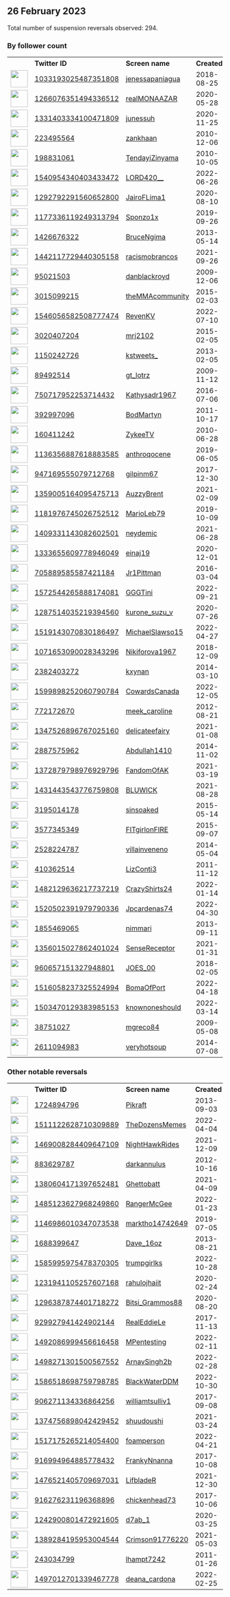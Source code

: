 
## 26 February 2023
Total number of suspension reversals observed: 294.

### By follower count
<table><tr><th></th><th align="left">Twitter ID</th><th align="left">Screen name</th>
<th align="left">Created</th><th align="left">Status</th><th align="left">Suspended</th><th align="left">Followers</th>
<tr><td><a href="https://pbs.twimg.com/profile_images/1628502347797397504/AeXh_JDf_normal.jpg"><img src="https://pbs.twimg.com/profile_images/1628502347797397504/AeXh_JDf_normal.jpg" width="40px" height="40px" align="center"/></a></td><td><a href="https://twitter.com/intent/user?user_id=1033193025487351808">1033193025487351808</a></td><td><a href="https://twitter.com/jenessapaniagua">jenessapaniagua</a></td><td>2018-08-25</td><td align="center"></td><td>2022-04-06</td><td>484316</td></tr>
<tr><td><a href="https://pbs.twimg.com/profile_images/1623763612107182080/V0s-QnNe_normal.jpg"><img src="https://pbs.twimg.com/profile_images/1623763612107182080/V0s-QnNe_normal.jpg" width="40px" height="40px" align="center"/></a></td><td><a href="https://twitter.com/intent/user?user_id=1266076351494336512">1266076351494336512</a></td><td><a href="https://twitter.com/realMONAAZAR">realMONAAZAR</a></td><td>2020-05-28</td><td align="center"></td><td>2022-12-13</td><td>265013</td></tr>
<tr><td><a href="https://pbs.twimg.com/profile_images/1629608970993414144/x78y_rKb_normal.jpg"><img src="https://pbs.twimg.com/profile_images/1629608970993414144/x78y_rKb_normal.jpg" width="40px" height="40px" align="center"/></a></td><td><a href="https://twitter.com/intent/user?user_id=1331403334100471809">1331403334100471809</a></td><td><a href="https://twitter.com/junessuh">junessuh</a></td><td>2020-11-25</td><td align="center"></td><td>2023-02-16</td><td>45697</td></tr>
<tr><td><a href="https://pbs.twimg.com/profile_images/1629422596239548416/IMnltPhl_normal.jpg"><img src="https://pbs.twimg.com/profile_images/1629422596239548416/IMnltPhl_normal.jpg" width="40px" height="40px" align="center"/></a></td><td><a href="https://twitter.com/intent/user?user_id=223495564">223495564</a></td><td><a href="https://twitter.com/zankhaan">zankhaan</a></td><td>2010-12-06</td><td align="center"></td><td>2023-02-20</td><td>34775</td></tr>
<tr><td><a href="https://pbs.twimg.com/profile_images/1636350703240204289/c99RtueV_normal.jpg"><img src="https://pbs.twimg.com/profile_images/1636350703240204289/c99RtueV_normal.jpg" width="40px" height="40px" align="center"/></a></td><td><a href="https://twitter.com/intent/user?user_id=198831061">198831061</a></td><td><a href="https://twitter.com/TendayiZinyama">TendayiZinyama</a></td><td>2010-10-05</td><td align="center"></td><td>2023-01-09</td><td>15629</td></tr>
<tr><td><a href="https://pbs.twimg.com/profile_images/1541557563048738816/JiW7iq5j_normal.jpg"><img src="https://pbs.twimg.com/profile_images/1541557563048738816/JiW7iq5j_normal.jpg" width="40px" height="40px" align="center"/></a></td><td><a href="https://twitter.com/intent/user?user_id=1540954340403433472">1540954340403433472</a></td><td><a href="https://twitter.com/LORD420__">LORD420__</a></td><td>2022-06-26</td><td align="center"></td><td>2023-02-21</td><td>13290</td></tr>
<tr><td><a href="https://pbs.twimg.com/profile_images/1592112168383676418/ltbYe8eh_normal.jpg"><img src="https://pbs.twimg.com/profile_images/1592112168383676418/ltbYe8eh_normal.jpg" width="40px" height="40px" align="center"/></a></td><td><a href="https://twitter.com/intent/user?user_id=1292792291560652800">1292792291560652800</a></td><td><a href="https://twitter.com/JairoFLima1">JairoFLima1</a></td><td>2020-08-10</td><td align="center"></td><td>2022-11-22</td><td>10515</td></tr>
<tr><td><a href="https://pbs.twimg.com/profile_images/1632476762298003456/M5oZzbU4_normal.jpg"><img src="https://pbs.twimg.com/profile_images/1632476762298003456/M5oZzbU4_normal.jpg" width="40px" height="40px" align="center"/></a></td><td><a href="https://twitter.com/intent/user?user_id=1177336119249313794">1177336119249313794</a></td><td><a href="https://twitter.com/Sponzo1x">Sponzo1x</a></td><td>2019-09-26</td><td align="center"></td><td>2022-12-25</td><td>9672</td></tr>
<tr><td><a href="https://pbs.twimg.com/profile_images/1476172875166007297/HVvGCpQL_normal.jpg"><img src="https://pbs.twimg.com/profile_images/1476172875166007297/HVvGCpQL_normal.jpg" width="40px" height="40px" align="center"/></a></td><td><a href="https://twitter.com/intent/user?user_id=1426676322">1426676322</a></td><td><a href="https://twitter.com/BruceNgima">BruceNgima</a></td><td>2013-05-14</td><td align="center"></td><td>2023-02-19</td><td>8851</td></tr>
<tr><td><a href="https://pbs.twimg.com/profile_images/1630193895001735168/OZyhlwIg_normal.jpg"><img src="https://pbs.twimg.com/profile_images/1630193895001735168/OZyhlwIg_normal.jpg" width="40px" height="40px" align="center"/></a></td><td><a href="https://twitter.com/intent/user?user_id=1442117729440305158">1442117729440305158</a></td><td><a href="https://twitter.com/racismobrancos">racismobrancos</a></td><td>2021-09-26</td><td align="center"></td><td>2022-09-22</td><td>8752</td></tr>
<tr><td><a href="https://pbs.twimg.com/profile_images/1275994852958724097/lgDZ9tMO_normal.jpg"><img src="https://pbs.twimg.com/profile_images/1275994852958724097/lgDZ9tMO_normal.jpg" width="40px" height="40px" align="center"/></a></td><td><a href="https://twitter.com/intent/user?user_id=95021503">95021503</a></td><td><a href="https://twitter.com/danblackroyd">danblackroyd</a></td><td>2009-12-06</td><td align="center"></td><td>2022-09-13</td><td>8631</td></tr>
<tr><td><a href="https://pbs.twimg.com/profile_images/619316171846778880/rPAAowzX_normal.png"><img src="https://pbs.twimg.com/profile_images/619316171846778880/rPAAowzX_normal.png" width="40px" height="40px" align="center"/></a></td><td><a href="https://twitter.com/intent/user?user_id=3015099215">3015099215</a></td><td><a href="https://twitter.com/theMMAcommunity">theMMAcommunity</a></td><td>2015-02-03</td><td align="center"></td><td></td><td>7626</td></tr>
<tr><td><a href="https://pbs.twimg.com/profile_images/1591269129708781568/6yYnZtA9_normal.jpg"><img src="https://pbs.twimg.com/profile_images/1591269129708781568/6yYnZtA9_normal.jpg" width="40px" height="40px" align="center"/></a></td><td><a href="https://twitter.com/intent/user?user_id=1546056582508777474">1546056582508777474</a></td><td><a href="https://twitter.com/RevenKV">RevenKV</a></td><td>2022-07-10</td><td align="center"></td><td>2022-11-30</td><td>7294</td></tr>
<tr><td><a href="https://pbs.twimg.com/profile_images/1638961063679995905/5M5JbsG2_normal.jpg"><img src="https://pbs.twimg.com/profile_images/1638961063679995905/5M5JbsG2_normal.jpg" width="40px" height="40px" align="center"/></a></td><td><a href="https://twitter.com/intent/user?user_id=3020407204">3020407204</a></td><td><a href="https://twitter.com/mrj2102">mrj2102</a></td><td>2015-02-05</td><td align="center"></td><td>2022-08-10</td><td>7144</td></tr>
<tr><td><a href="https://pbs.twimg.com/profile_images/1349952891771994112/zexvfizc_normal.jpg"><img src="https://pbs.twimg.com/profile_images/1349952891771994112/zexvfizc_normal.jpg" width="40px" height="40px" align="center"/></a></td><td><a href="https://twitter.com/intent/user?user_id=1150242726">1150242726</a></td><td><a href="https://twitter.com/kstweets_">kstweets_</a></td><td>2013-02-05</td><td align="center"></td><td></td><td>6158</td></tr>
<tr><td><a href="https://pbs.twimg.com/profile_images/1492495042220597263/-EQEM2Z7_normal.jpg"><img src="https://pbs.twimg.com/profile_images/1492495042220597263/-EQEM2Z7_normal.jpg" width="40px" height="40px" align="center"/></a></td><td><a href="https://twitter.com/intent/user?user_id=89492514">89492514</a></td><td><a href="https://twitter.com/gt_lotrz">gt_lotrz</a></td><td>2009-11-12</td><td align="center"></td><td>2022-03-15</td><td>6076</td></tr>
<tr><td><a href="https://pbs.twimg.com/profile_images/1324009609850355714/lP7ApBNM_normal.jpg"><img src="https://pbs.twimg.com/profile_images/1324009609850355714/lP7ApBNM_normal.jpg" width="40px" height="40px" align="center"/></a></td><td><a href="https://twitter.com/intent/user?user_id=750717952253714432">750717952253714432</a></td><td><a href="https://twitter.com/Kathysadr1967">Kathysadr1967</a></td><td>2016-07-06</td><td align="center"></td><td>2022-07-20</td><td>5240</td></tr>
<tr><td><a href="https://pbs.twimg.com/profile_images/1229817051021283328/8Mz3Ckd1_normal.jpg"><img src="https://pbs.twimg.com/profile_images/1229817051021283328/8Mz3Ckd1_normal.jpg" width="40px" height="40px" align="center"/></a></td><td><a href="https://twitter.com/intent/user?user_id=392997096">392997096</a></td><td><a href="https://twitter.com/BodMartyn">BodMartyn</a></td><td>2011-10-17</td><td align="center"></td><td>2022-03-13</td><td>5169</td></tr>
<tr><td><a href="https://pbs.twimg.com/profile_images/1631137674940620802/vbFN0QXa_normal.jpg"><img src="https://pbs.twimg.com/profile_images/1631137674940620802/vbFN0QXa_normal.jpg" width="40px" height="40px" align="center"/></a></td><td><a href="https://twitter.com/intent/user?user_id=160411242">160411242</a></td><td><a href="https://twitter.com/ZykeeTV">ZykeeTV</a></td><td>2010-06-28</td><td align="center"></td><td></td><td>4101</td></tr>
<tr><td><a href="https://pbs.twimg.com/profile_images/1640179545390170112/rrCrEHCx_normal.jpg"><img src="https://pbs.twimg.com/profile_images/1640179545390170112/rrCrEHCx_normal.jpg" width="40px" height="40px" align="center"/></a></td><td><a href="https://twitter.com/intent/user?user_id=1136356887618883585">1136356887618883585</a></td><td><a href="https://twitter.com/anthroqocene">anthroqocene</a></td><td>2019-06-05</td><td align="center"></td><td>2022-11-12</td><td>3094</td></tr>
<tr><td><a href="https://pbs.twimg.com/profile_images/1306025298790670336/mVz8_b8W_normal.jpg"><img src="https://pbs.twimg.com/profile_images/1306025298790670336/mVz8_b8W_normal.jpg" width="40px" height="40px" align="center"/></a></td><td><a href="https://twitter.com/intent/user?user_id=947169555079712768">947169555079712768</a></td><td><a href="https://twitter.com/gilpinm67">gilpinm67</a></td><td>2017-12-30</td><td align="center"></td><td></td><td>3079</td></tr>
<tr><td><a href="https://pbs.twimg.com/profile_images/1598525748834205697/fNg36WUy_normal.jpg"><img src="https://pbs.twimg.com/profile_images/1598525748834205697/fNg36WUy_normal.jpg" width="40px" height="40px" align="center"/></a></td><td><a href="https://twitter.com/intent/user?user_id=1359005164095475713">1359005164095475713</a></td><td><a href="https://twitter.com/AuzzyBrent">AuzzyBrent</a></td><td>2021-02-09</td><td align="center"></td><td>2023-01-14</td><td>2865</td></tr>
<tr><td><a href="https://pbs.twimg.com/profile_images/1547168481598136322/_BHBC3W8_normal.jpg"><img src="https://pbs.twimg.com/profile_images/1547168481598136322/_BHBC3W8_normal.jpg" width="40px" height="40px" align="center"/></a></td><td><a href="https://twitter.com/intent/user?user_id=1181976745026752512">1181976745026752512</a></td><td><a href="https://twitter.com/MarioLeb79">MarioLeb79</a></td><td>2019-10-09</td><td align="center"></td><td>2022-10-30</td><td>2763</td></tr>
<tr><td><a href="https://pbs.twimg.com/profile_images/1639741125622906881/AVUNYz0p_normal.jpg"><img src="https://pbs.twimg.com/profile_images/1639741125622906881/AVUNYz0p_normal.jpg" width="40px" height="40px" align="center"/></a></td><td><a href="https://twitter.com/intent/user?user_id=1409331143082602501">1409331143082602501</a></td><td><a href="https://twitter.com/neydemic">neydemic</a></td><td>2021-06-28</td><td align="center"></td><td></td><td>2709</td></tr>
<tr><td><a href="https://pbs.twimg.com/profile_images/1635042980649390082/GMQi7q_8_normal.jpg"><img src="https://pbs.twimg.com/profile_images/1635042980649390082/GMQi7q_8_normal.jpg" width="40px" height="40px" align="center"/></a></td><td><a href="https://twitter.com/intent/user?user_id=1333655609778946049">1333655609778946049</a></td><td><a href="https://twitter.com/einaj19">einaj19</a></td><td>2020-12-01</td><td align="center"></td><td>2023-01-09</td><td>2452</td></tr>
<tr><td><a href="https://pbs.twimg.com/profile_images/705905136690929665/dDKqlawY_normal.jpg"><img src="https://pbs.twimg.com/profile_images/705905136690929665/dDKqlawY_normal.jpg" width="40px" height="40px" align="center"/></a></td><td><a href="https://twitter.com/intent/user?user_id=705889585587421184">705889585587421184</a></td><td><a href="https://twitter.com/Jr1Pittman">Jr1Pittman</a></td><td>2016-03-04</td><td align="center"></td><td></td><td>2362</td></tr>
<tr><td><a href="https://pbs.twimg.com/profile_images/1626355305176043521/kQpGbAUx_normal.jpg"><img src="https://pbs.twimg.com/profile_images/1626355305176043521/kQpGbAUx_normal.jpg" width="40px" height="40px" align="center"/></a></td><td><a href="https://twitter.com/intent/user?user_id=1572544265888174081">1572544265888174081</a></td><td><a href="https://twitter.com/GGGTini">GGGTini</a></td><td>2022-09-21</td><td align="center"></td><td>2023-02-10</td><td>2345</td></tr>
<tr><td><a href="https://pbs.twimg.com/profile_images/1633231351779586049/rNXm793F_normal.jpg"><img src="https://pbs.twimg.com/profile_images/1633231351779586049/rNXm793F_normal.jpg" width="40px" height="40px" align="center"/></a></td><td><a href="https://twitter.com/intent/user?user_id=1287514035219394560">1287514035219394560</a></td><td><a href="https://twitter.com/kurone_suzu_v">kurone_suzu_v</a></td><td>2020-07-26</td><td align="center"></td><td>2023-02-02</td><td>2334</td></tr>
<tr><td><a href="https://pbs.twimg.com/profile_images/1519143371788283904/Y_WuudSK_normal.jpg"><img src="https://pbs.twimg.com/profile_images/1519143371788283904/Y_WuudSK_normal.jpg" width="40px" height="40px" align="center"/></a></td><td><a href="https://twitter.com/intent/user?user_id=1519143070830186497">1519143070830186497</a></td><td><a href="https://twitter.com/MichaelSlawso15">MichaelSlawso15</a></td><td>2022-04-27</td><td align="center"></td><td>2022-07-28</td><td>2244</td></tr>
<tr><td><a href="https://pbs.twimg.com/profile_images/1631906127397920770/iZUXNT4r_normal.jpg"><img src="https://pbs.twimg.com/profile_images/1631906127397920770/iZUXNT4r_normal.jpg" width="40px" height="40px" align="center"/></a></td><td><a href="https://twitter.com/intent/user?user_id=1071653090028343296">1071653090028343296</a></td><td><a href="https://twitter.com/Nikiforova1967">Nikiforova1967</a></td><td>2018-12-09</td><td align="center">🔒</td><td>2022-04-03</td><td>2209</td></tr>
<tr><td><a href="https://pbs.twimg.com/profile_images/1537779960777216001/a0DmE1cq_normal.jpg"><img src="https://pbs.twimg.com/profile_images/1537779960777216001/a0DmE1cq_normal.jpg" width="40px" height="40px" align="center"/></a></td><td><a href="https://twitter.com/intent/user?user_id=2382403272">2382403272</a></td><td><a href="https://twitter.com/kxynan">kxynan</a></td><td>2014-03-10</td><td align="center">🔒</td><td>2022-12-15</td><td>2111</td></tr>
<tr><td><a href="https://pbs.twimg.com/profile_images/1625526798099578882/y9mb1akV_normal.jpg"><img src="https://pbs.twimg.com/profile_images/1625526798099578882/y9mb1akV_normal.jpg" width="40px" height="40px" align="center"/></a></td><td><a href="https://twitter.com/intent/user?user_id=1599898252060790784">1599898252060790784</a></td><td><a href="https://twitter.com/CowardsCanada">CowardsCanada</a></td><td>2022-12-05</td><td align="center"></td><td>2023-02-21</td><td>2013</td></tr>
<tr><td><a href="https://pbs.twimg.com/profile_images/1522932466184560642/Irdofr1H_normal.jpg"><img src="https://pbs.twimg.com/profile_images/1522932466184560642/Irdofr1H_normal.jpg" width="40px" height="40px" align="center"/></a></td><td><a href="https://twitter.com/intent/user?user_id=772172670">772172670</a></td><td><a href="https://twitter.com/meek_caroline">meek_caroline</a></td><td>2012-08-21</td><td align="center"></td><td>2022-08-02</td><td>1934</td></tr>
<tr><td><a href="https://pbs.twimg.com/profile_images/1584735616822312960/S6vgA15U_normal.jpg"><img src="https://pbs.twimg.com/profile_images/1584735616822312960/S6vgA15U_normal.jpg" width="40px" height="40px" align="center"/></a></td><td><a href="https://twitter.com/intent/user?user_id=1347526896767025160">1347526896767025160</a></td><td><a href="https://twitter.com/delicateefairy">delicateefairy</a></td><td>2021-01-08</td><td align="center"></td><td>2023-02-18</td><td>1934</td></tr>
<tr><td><a href="https://pbs.twimg.com/profile_images/647107262066987008/WVHbi_Ht_normal.png"><img src="https://pbs.twimg.com/profile_images/647107262066987008/WVHbi_Ht_normal.png" width="40px" height="40px" align="center"/></a></td><td><a href="https://twitter.com/intent/user?user_id=2887575962">2887575962</a></td><td><a href="https://twitter.com/Abdullah1410">Abdullah1410</a></td><td>2014-11-02</td><td align="center"></td><td>2022-02-22</td><td>1873</td></tr>
<tr><td><a href="https://pbs.twimg.com/profile_images/1639666244034129921/MITylqrd_normal.jpg"><img src="https://pbs.twimg.com/profile_images/1639666244034129921/MITylqrd_normal.jpg" width="40px" height="40px" align="center"/></a></td><td><a href="https://twitter.com/intent/user?user_id=1372879798976929796">1372879798976929796</a></td><td><a href="https://twitter.com/FandomOfAK">FandomOfAK</a></td><td>2021-03-19</td><td align="center"></td><td>2023-02-13</td><td>1651</td></tr>
<tr><td><a href="https://pbs.twimg.com/profile_images/1505404072043687938/RR9eeRMB_normal.jpg"><img src="https://pbs.twimg.com/profile_images/1505404072043687938/RR9eeRMB_normal.jpg" width="40px" height="40px" align="center"/></a></td><td><a href="https://twitter.com/intent/user?user_id=1431443543776759808">1431443543776759808</a></td><td><a href="https://twitter.com/BLUWICK">BLUWICK</a></td><td>2021-08-28</td><td align="center"></td><td>2022-03-24</td><td>1612</td></tr>
<tr><td><a href="https://pbs.twimg.com/profile_images/966478506434576384/aitLTaAQ_normal.jpg"><img src="https://pbs.twimg.com/profile_images/966478506434576384/aitLTaAQ_normal.jpg" width="40px" height="40px" align="center"/></a></td><td><a href="https://twitter.com/intent/user?user_id=3195014178">3195014178</a></td><td><a href="https://twitter.com/sinsoaked">sinsoaked</a></td><td>2015-05-14</td><td align="center"></td><td></td><td>1583</td></tr>
<tr><td><a href="https://pbs.twimg.com/profile_images/1438368472162086916/qokMvaLh_normal.jpg"><img src="https://pbs.twimg.com/profile_images/1438368472162086916/qokMvaLh_normal.jpg" width="40px" height="40px" align="center"/></a></td><td><a href="https://twitter.com/intent/user?user_id=3577345349">3577345349</a></td><td><a href="https://twitter.com/FITgirlonFIRE">FITgirlonFIRE</a></td><td>2015-09-07</td><td align="center"></td><td>2022-06-15</td><td>1470</td></tr>
<tr><td><a href="https://pbs.twimg.com/profile_images/1276508870333038593/oBiVbEVi_normal.jpg"><img src="https://pbs.twimg.com/profile_images/1276508870333038593/oBiVbEVi_normal.jpg" width="40px" height="40px" align="center"/></a></td><td><a href="https://twitter.com/intent/user?user_id=2528224787">2528224787</a></td><td><a href="https://twitter.com/villainveneno">villainveneno</a></td><td>2014-05-04</td><td align="center">👋</td><td></td><td>1468</td></tr>
<tr><td><a href="https://pbs.twimg.com/profile_images/629450911803408384/shXQjlj8_normal.jpg"><img src="https://pbs.twimg.com/profile_images/629450911803408384/shXQjlj8_normal.jpg" width="40px" height="40px" align="center"/></a></td><td><a href="https://twitter.com/intent/user?user_id=410362514">410362514</a></td><td><a href="https://twitter.com/LizConti3">LizConti3</a></td><td>2011-11-12</td><td align="center"></td><td>2022-08-07</td><td>1457</td></tr>
<tr><td><a href="https://pbs.twimg.com/profile_images/1625904081184210944/RECiUxMS_normal.jpg"><img src="https://pbs.twimg.com/profile_images/1625904081184210944/RECiUxMS_normal.jpg" width="40px" height="40px" align="center"/></a></td><td><a href="https://twitter.com/intent/user?user_id=1482129636217737219">1482129636217737219</a></td><td><a href="https://twitter.com/CrazyShirts24">CrazyShirts24</a></td><td>2022-01-14</td><td align="center"></td><td>2023-02-20</td><td>1394</td></tr>
<tr><td><a href="https://pbs.twimg.com/profile_images/1563288220921581568/wqvHK_-K_normal.jpg"><img src="https://pbs.twimg.com/profile_images/1563288220921581568/wqvHK_-K_normal.jpg" width="40px" height="40px" align="center"/></a></td><td><a href="https://twitter.com/intent/user?user_id=1520502391979790336">1520502391979790336</a></td><td><a href="https://twitter.com/Jpcardenas74">Jpcardenas74</a></td><td>2022-04-30</td><td align="center"></td><td>2022-09-01</td><td>1392</td></tr>
<tr><td><a href="https://pbs.twimg.com/profile_images/1320477739850309636/TpN7XY4m_normal.jpg"><img src="https://pbs.twimg.com/profile_images/1320477739850309636/TpN7XY4m_normal.jpg" width="40px" height="40px" align="center"/></a></td><td><a href="https://twitter.com/intent/user?user_id=1855469065">1855469065</a></td><td><a href="https://twitter.com/nimmari">nimmari</a></td><td>2013-09-11</td><td align="center"></td><td>2022-06-28</td><td>1362</td></tr>
<tr><td><a href="https://pbs.twimg.com/profile_images/1501748136246759429/NZopx2QD_normal.jpg"><img src="https://pbs.twimg.com/profile_images/1501748136246759429/NZopx2QD_normal.jpg" width="40px" height="40px" align="center"/></a></td><td><a href="https://twitter.com/intent/user?user_id=1356015027862401024">1356015027862401024</a></td><td><a href="https://twitter.com/SenseReceptor">SenseReceptor</a></td><td>2021-01-31</td><td align="center"></td><td>2022-06-15</td><td>1328</td></tr>
<tr><td><a href="https://pbs.twimg.com/profile_images/1191563700840402946/Mm68LQMa_normal.jpg"><img src="https://pbs.twimg.com/profile_images/1191563700840402946/Mm68LQMa_normal.jpg" width="40px" height="40px" align="center"/></a></td><td><a href="https://twitter.com/intent/user?user_id=960657151327948801">960657151327948801</a></td><td><a href="https://twitter.com/JOES_00">JOES_00</a></td><td>2018-02-05</td><td align="center"></td><td></td><td>1319</td></tr>
<tr><td><a href="https://pbs.twimg.com/profile_images/1624189883370577920/qHcsNhxM_normal.jpg"><img src="https://pbs.twimg.com/profile_images/1624189883370577920/qHcsNhxM_normal.jpg" width="40px" height="40px" align="center"/></a></td><td><a href="https://twitter.com/intent/user?user_id=1516058237325524994">1516058237325524994</a></td><td><a href="https://twitter.com/BomaOfPort">BomaOfPort</a></td><td>2022-04-18</td><td align="center"></td><td>2022-08-11</td><td>1276</td></tr>
<tr><td><a href="https://pbs.twimg.com/profile_images/1519869085894512641/NxRZ7enP_normal.jpg"><img src="https://pbs.twimg.com/profile_images/1519869085894512641/NxRZ7enP_normal.jpg" width="40px" height="40px" align="center"/></a></td><td><a href="https://twitter.com/intent/user?user_id=1503470129383985153">1503470129383985153</a></td><td><a href="https://twitter.com/knownoneshould">knownoneshould</a></td><td>2022-03-14</td><td align="center"></td><td>2023-02-05</td><td>1268</td></tr>
<tr><td><a href="https://pbs.twimg.com/profile_images/430737928780668928/Y4QfmJF-_normal.jpeg"><img src="https://pbs.twimg.com/profile_images/430737928780668928/Y4QfmJF-_normal.jpeg" width="40px" height="40px" align="center"/></a></td><td><a href="https://twitter.com/intent/user?user_id=38751027">38751027</a></td><td><a href="https://twitter.com/mgreco84">mgreco84</a></td><td>2009-05-08</td><td align="center"></td><td>2023-01-07</td><td>1247</td></tr>
<tr><td><a href="https://pbs.twimg.com/profile_images/1589284190696136704/znWTUBCm_normal.jpg"><img src="https://pbs.twimg.com/profile_images/1589284190696136704/znWTUBCm_normal.jpg" width="40px" height="40px" align="center"/></a></td><td><a href="https://twitter.com/intent/user?user_id=2611094983">2611094983</a></td><td><a href="https://twitter.com/veryhotsoup">veryhotsoup</a></td><td>2014-07-08</td><td align="center"></td><td>2023-01-31</td><td>1238</td></tr>
</table>

### Other notable reversals
<table><tr><th></th><th align="left">Twitter ID</th><th align="left">Screen name</th>
<th align="left">Created</th><th align="left">Status</th><th align="left">Suspended</th><th align="left">Followers</th>
<tr><td><a href="https://pbs.twimg.com/profile_images/1298773403025973250/1nBoHsZ8_normal.jpg"><img src="https://pbs.twimg.com/profile_images/1298773403025973250/1nBoHsZ8_normal.jpg" width="40px" height="40px" align="center"/></a></td><td><a href="https://twitter.com/intent/user?user_id=1724894796">1724894796</a></td><td><a href="https://twitter.com/Pikraft">Pikraft</a></td><td>2013-09-03</td><td align="center"></td><td>2022-10-30</td><td>401</td></tr>
<tr><td><a href="https://pbs.twimg.com/profile_images/1511123126163161090/Qek5ypTJ_normal.jpg"><img src="https://pbs.twimg.com/profile_images/1511123126163161090/Qek5ypTJ_normal.jpg" width="40px" height="40px" align="center"/></a></td><td><a href="https://twitter.com/intent/user?user_id=1511122628710309889">1511122628710309889</a></td><td><a href="https://twitter.com/TheDozensMemes">TheDozensMemes</a></td><td>2022-04-04</td><td align="center"></td><td>2023-02-21</td><td>360</td></tr>
<tr><td><a href="https://pbs.twimg.com/profile_images/1469008371793776653/6-WP4u4n_normal.png"><img src="https://pbs.twimg.com/profile_images/1469008371793776653/6-WP4u4n_normal.png" width="40px" height="40px" align="center"/></a></td><td><a href="https://twitter.com/intent/user?user_id=1469008284409647109">1469008284409647109</a></td><td><a href="https://twitter.com/NightHawkRides">NightHawkRides</a></td><td>2021-12-09</td><td align="center"></td><td>2022-11-26</td><td>172</td></tr>
<tr><td><a href="https://pbs.twimg.com/profile_images/1603909785774182400/rV1FjXgr_normal.jpg"><img src="https://pbs.twimg.com/profile_images/1603909785774182400/rV1FjXgr_normal.jpg" width="40px" height="40px" align="center"/></a></td><td><a href="https://twitter.com/intent/user?user_id=883629787">883629787</a></td><td><a href="https://twitter.com/darkannulus">darkannulus</a></td><td>2012-10-16</td><td align="center"></td><td>2023-02-20</td><td>745</td></tr>
<tr><td><a href="https://pbs.twimg.com/profile_images/1632490031184232448/y3KVcKrv_normal.jpg"><img src="https://pbs.twimg.com/profile_images/1632490031184232448/y3KVcKrv_normal.jpg" width="40px" height="40px" align="center"/></a></td><td><a href="https://twitter.com/intent/user?user_id=1380604171397652481">1380604171397652481</a></td><td><a href="https://twitter.com/Ghettobatt">Ghettobatt</a></td><td>2021-04-09</td><td align="center"></td><td>2022-12-07</td><td>71</td></tr>
<tr><td><a href="https://pbs.twimg.com/profile_images/1508612667820453891/mguK6CyR_normal.jpg"><img src="https://pbs.twimg.com/profile_images/1508612667820453891/mguK6CyR_normal.jpg" width="40px" height="40px" align="center"/></a></td><td><a href="https://twitter.com/intent/user?user_id=1485123627968249860">1485123627968249860</a></td><td><a href="https://twitter.com/RangerMcGee">RangerMcGee</a></td><td>2022-01-23</td><td align="center"></td><td>2023-02-18</td><td>13</td></tr>
<tr><td><a href="https://pbs.twimg.com/profile_images/1519876566204829698/zY2-_GDU_normal.jpg"><img src="https://pbs.twimg.com/profile_images/1519876566204829698/zY2-_GDU_normal.jpg" width="40px" height="40px" align="center"/></a></td><td><a href="https://twitter.com/intent/user?user_id=1146986010347073538">1146986010347073538</a></td><td><a href="https://twitter.com/marktho14742649">marktho14742649</a></td><td>2019-07-05</td><td align="center"></td><td>2023-01-27</td><td>118</td></tr>
<tr><td><a href="https://pbs.twimg.com/profile_images/1630121556599791620/TmvBxs8d_normal.jpg"><img src="https://pbs.twimg.com/profile_images/1630121556599791620/TmvBxs8d_normal.jpg" width="40px" height="40px" align="center"/></a></td><td><a href="https://twitter.com/intent/user?user_id=1688399647">1688399647</a></td><td><a href="https://twitter.com/Dave_16oz">Dave_16oz</a></td><td>2013-08-21</td><td align="center"></td><td>2022-12-28</td><td>19</td></tr>
<tr><td><a href="https://pbs.twimg.com/profile_images/1596177683846766595/oeWUMZG4_normal.jpg"><img src="https://pbs.twimg.com/profile_images/1596177683846766595/oeWUMZG4_normal.jpg" width="40px" height="40px" align="center"/></a></td><td><a href="https://twitter.com/intent/user?user_id=1585995975478370305">1585995975478370305</a></td><td><a href="https://twitter.com/trumpgirlks">trumpgirlks</a></td><td>2022-10-28</td><td align="center"></td><td>2022-12-16</td><td>79</td></tr>
<tr><td><a href="https://pbs.twimg.com/profile_images/1607792063294373888/a94AfmFL_normal.jpg"><img src="https://pbs.twimg.com/profile_images/1607792063294373888/a94AfmFL_normal.jpg" width="40px" height="40px" align="center"/></a></td><td><a href="https://twitter.com/intent/user?user_id=1231941105257607168">1231941105257607168</a></td><td><a href="https://twitter.com/rahulojhaiit">rahulojhaiit</a></td><td>2020-02-24</td><td align="center"></td><td>2023-01-15</td><td>16</td></tr>
<tr><td><a href="https://pbs.twimg.com/profile_images/1444659698393919491/JB9wOLbj_normal.jpg"><img src="https://pbs.twimg.com/profile_images/1444659698393919491/JB9wOLbj_normal.jpg" width="40px" height="40px" align="center"/></a></td><td><a href="https://twitter.com/intent/user?user_id=1296387874401718272">1296387874401718272</a></td><td><a href="https://twitter.com/Bitsi_Grammos88">Bitsi_Grammos88</a></td><td>2020-08-20</td><td align="center"></td><td>2022-10-22</td><td>565</td></tr>
<tr><td><a href="https://pbs.twimg.com/profile_images/1629523068912533505/j7pcCUFm_normal.jpg"><img src="https://pbs.twimg.com/profile_images/1629523068912533505/j7pcCUFm_normal.jpg" width="40px" height="40px" align="center"/></a></td><td><a href="https://twitter.com/intent/user?user_id=929927941424902144">929927941424902144</a></td><td><a href="https://twitter.com/RealEddieLe">RealEddieLe</a></td><td>2017-11-13</td><td align="center"></td><td>2022-12-27</td><td>204</td></tr>
<tr><td><a href="https://pbs.twimg.com/profile_images/1638904510834720770/Es844zu1_normal.jpg"><img src="https://pbs.twimg.com/profile_images/1638904510834720770/Es844zu1_normal.jpg" width="40px" height="40px" align="center"/></a></td><td><a href="https://twitter.com/intent/user?user_id=1492086999456616458">1492086999456616458</a></td><td><a href="https://twitter.com/MPentesting">MPentesting</a></td><td>2022-02-11</td><td align="center"></td><td>2023-02-14</td><td>968</td></tr>
<tr><td><a href="https://pbs.twimg.com/profile_images/1576171989386919936/dXj3kyLd_normal.jpg"><img src="https://pbs.twimg.com/profile_images/1576171989386919936/dXj3kyLd_normal.jpg" width="40px" height="40px" align="center"/></a></td><td><a href="https://twitter.com/intent/user?user_id=1498271301500567552">1498271301500567552</a></td><td><a href="https://twitter.com/ArnavSingh2b">ArnavSingh2b</a></td><td>2022-02-28</td><td align="center"></td><td>2023-01-02</td><td>41</td></tr>
<tr><td><a href="https://pbs.twimg.com/profile_images/1593925809911259137/lKl_VRhz_normal.jpg"><img src="https://pbs.twimg.com/profile_images/1593925809911259137/lKl_VRhz_normal.jpg" width="40px" height="40px" align="center"/></a></td><td><a href="https://twitter.com/intent/user?user_id=1586518698759798785">1586518698759798785</a></td><td><a href="https://twitter.com/BlackWaterDDM">BlackWaterDDM</a></td><td>2022-10-30</td><td align="center">🚫</td><td>2022-12-10</td><td>49</td></tr>
<tr><td><a href="https://pbs.twimg.com/profile_images/1477706352743129100/35n5nKh-_normal.jpg"><img src="https://pbs.twimg.com/profile_images/1477706352743129100/35n5nKh-_normal.jpg" width="40px" height="40px" align="center"/></a></td><td><a href="https://twitter.com/intent/user?user_id=906271134336864256">906271134336864256</a></td><td><a href="https://twitter.com/williamtsulliv1">williamtsulliv1</a></td><td>2017-09-08</td><td align="center"></td><td>2022-07-17</td><td>734</td></tr>
<tr><td><a href="https://pbs.twimg.com/profile_images/1374757075138535424/0w_83DQY_normal.jpg"><img src="https://pbs.twimg.com/profile_images/1374757075138535424/0w_83DQY_normal.jpg" width="40px" height="40px" align="center"/></a></td><td><a href="https://twitter.com/intent/user?user_id=1374756898042429452">1374756898042429452</a></td><td><a href="https://twitter.com/shuudoushi">shuudoushi</a></td><td>2021-03-24</td><td align="center"></td><td>2022-06-17</td><td>63</td></tr>
<tr><td><a href="https://abs.twimg.com/sticky/default_profile_images/default_profile_normal.png"><img src="https://abs.twimg.com/sticky/default_profile_images/default_profile_normal.png" width="40px" height="40px" align="center"/></a></td><td><a href="https://twitter.com/intent/user?user_id=1517175265214054400">1517175265214054400</a></td><td><a href="https://twitter.com/foamperson">foamperson</a></td><td>2022-04-21</td><td align="center"></td><td>2023-02-18</td><td>0</td></tr>
<tr><td><a href="https://pbs.twimg.com/profile_images/1559544196855435264/XIcushDn_normal.jpg"><img src="https://pbs.twimg.com/profile_images/1559544196855435264/XIcushDn_normal.jpg" width="40px" height="40px" align="center"/></a></td><td><a href="https://twitter.com/intent/user?user_id=916994964885778432">916994964885778432</a></td><td><a href="https://twitter.com/FrankyNnanna">FrankyNnanna</a></td><td>2017-10-08</td><td align="center"></td><td>2022-12-11</td><td>630</td></tr>
<tr><td><a href="https://pbs.twimg.com/profile_images/1637401687097737216/dYmjF4JW_normal.jpg"><img src="https://pbs.twimg.com/profile_images/1637401687097737216/dYmjF4JW_normal.jpg" width="40px" height="40px" align="center"/></a></td><td><a href="https://twitter.com/intent/user?user_id=1476521405709697031">1476521405709697031</a></td><td><a href="https://twitter.com/LifbladeR">LifbladeR</a></td><td>2021-12-30</td><td align="center"></td><td>2022-07-28</td><td>478</td></tr>
<tr><td><a href="https://pbs.twimg.com/profile_images/1634233777533665284/AjDs0TaK_normal.jpg"><img src="https://pbs.twimg.com/profile_images/1634233777533665284/AjDs0TaK_normal.jpg" width="40px" height="40px" align="center"/></a></td><td><a href="https://twitter.com/intent/user?user_id=916276231196368896">916276231196368896</a></td><td><a href="https://twitter.com/chickenhead73">chickenhead73</a></td><td>2017-10-06</td><td align="center"></td><td>2022-12-05</td><td>422</td></tr>
<tr><td><a href="https://pbs.twimg.com/profile_images/1604591084277043201/yUkh-E5G_normal.jpg"><img src="https://pbs.twimg.com/profile_images/1604591084277043201/yUkh-E5G_normal.jpg" width="40px" height="40px" align="center"/></a></td><td><a href="https://twitter.com/intent/user?user_id=1242900801472921605">1242900801472921605</a></td><td><a href="https://twitter.com/d7ab_1">d7ab_1</a></td><td>2020-03-25</td><td align="center"></td><td>2023-01-06</td><td>27</td></tr>
<tr><td><a href="https://pbs.twimg.com/profile_images/1503939834129256449/uV7C_Ncf_normal.jpg"><img src="https://pbs.twimg.com/profile_images/1503939834129256449/uV7C_Ncf_normal.jpg" width="40px" height="40px" align="center"/></a></td><td><a href="https://twitter.com/intent/user?user_id=1389284195953004544">1389284195953004544</a></td><td><a href="https://twitter.com/Crimson91776220">Crimson91776220</a></td><td>2021-05-03</td><td align="center"></td><td>2022-12-30</td><td>286</td></tr>
<tr><td><a href="https://pbs.twimg.com/profile_images/1348458001716404224/wBSDKtWn_normal.jpg"><img src="https://pbs.twimg.com/profile_images/1348458001716404224/wBSDKtWn_normal.jpg" width="40px" height="40px" align="center"/></a></td><td><a href="https://twitter.com/intent/user?user_id=243034799">243034799</a></td><td><a href="https://twitter.com/lhampt7242">lhampt7242</a></td><td>2011-01-26</td><td align="center"></td><td>2022-07-29</td><td>1035</td></tr>
<tr><td><a href="https://pbs.twimg.com/profile_images/1497012793916235779/VqZs4wq-_normal.jpg"><img src="https://pbs.twimg.com/profile_images/1497012793916235779/VqZs4wq-_normal.jpg" width="40px" height="40px" align="center"/></a></td><td><a href="https://twitter.com/intent/user?user_id=1497012701339467778">1497012701339467778</a></td><td><a href="https://twitter.com/deana_cardona">deana_cardona</a></td><td>2022-02-25</td><td align="center"></td><td>2023-01-15</td><td>15</td></tr>
</table>
